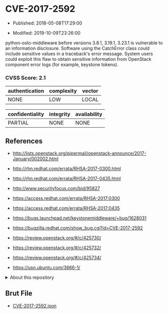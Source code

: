 # CVE-2017-2592

- Published: 2018-05-08T17:29:00

- Modified: 2019-10-09T23:26:00

python-oslo-middleware before versions 3.8.1, 3.19.1, 3.23.1 is vulnerable to an information disclosure. Software using the CatchError class could include sensitive values in a traceback's error message. System users could exploit this flaw to obtain sensitive information from OpenStack component error logs (for example, keystone tokens).

### CVSS Score: **2.1**

| authentication | complexity | vector |
| --- | --- | --- |
| NONE | LOW | LOCAL |

| confidentiality | integrity | availability |
| --- | --- | --- |
| PARTIAL | NONE | NONE |

## References

* http://lists.openstack.org/pipermail/openstack-announce/2017-January/002002.html

* http://rhn.redhat.com/errata/RHSA-2017-0300.html

* http://rhn.redhat.com/errata/RHSA-2017-0435.html

* http://www.securityfocus.com/bid/95827

* https://access.redhat.com/errata/RHSA-2017:0300

* https://access.redhat.com/errata/RHSA-2017:0435

* https://bugs.launchpad.net/keystonemiddleware/+bug/1628031

* https://bugzilla.redhat.com/show_bug.cgi?id=CVE-2017-2592

* https://review.openstack.org/#/c/425730/

* https://review.openstack.org/#/c/425732/

* https://review.openstack.org/#/c/425734/

* https://usn.ubuntu.com/3666-1/

<details>
<summary>About this repository</summary> 

  This repository is part of the project [Live Hack CVE](https://github.com/Live-Hack-CVE). Main website can be found [www.live-hack.org](https://www.live-hack.org) 
  
  Made by [Sn0wAlice](https://github.com/Sn0wAlice) for the people that care about security and need to have a feed of the latest CVEs. Hope you enjoy it, don't forget to star the repo and follow me on [Twitter](https://twitter.com/Sn0wAlice) and [Github](https://github.com/Sn0wAlice). And that is my [personnal website](https://www.alice-snow.me/)

  - [Home Page](https://github.com/Live-Hack-CVE)
  - [Framework](https://github.com/Live-Hack-CVE/cve-framework)
  - [CVE database](https://github.com/Live-Hack-CVE/full_database)
  - [Changelog](https://github.com/Live-Hack-CVE/Changelog)
</details>

## Brut File

* [CVE-2017-2592.json](https://raw.githubusercontent.com/Live-Hack-CVE/full_database/main/cves/2017/CVE-2017-2592.json)

